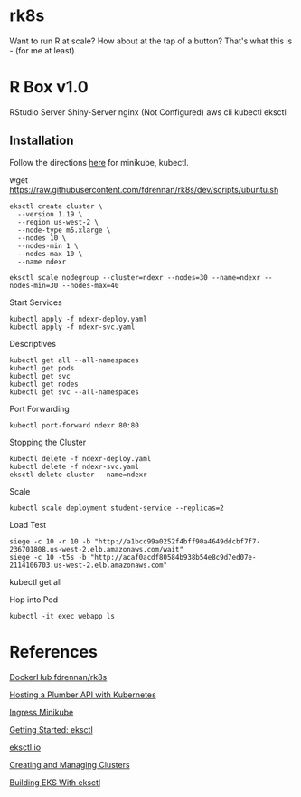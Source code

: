 # rk8s

Want to run R at scale? How about at the tap of a button? That's what this is - (for me at least) 

# R Box v1.0

RStudio Server
Shiny-Server
nginx (Not Configured)
aws cli
kubectl eksctl

## Installation

Follow the directions [here](https://kubernetes.io/docs/tasks/tools/) for minikube, kubectl.


wget https://raw.githubusercontent.com/fdrennan/rk8s/dev/scripts/ubuntu.sh

```
eksctl create cluster \
  --version 1.19 \
  --region us-west-2 \
  --node-type m5.xlarge \
  --nodes 10 \
  --nodes-min 1 \
  --nodes-max 10 \
  --name ndexr
  
eksctl scale nodegroup --cluster=ndexr --nodes=30 --name=ndexr --nodes-min=30 --nodes-max=40
```


Start Services
```
kubectl apply -f ndexr-deploy.yaml
kubectl apply -f ndexr-svc.yaml
```

Descriptives
```
kubectl get all --all-namespaces
kubectl get pods
kubectl get svc
kubectl get nodes
kubectl get svc --all-namespaces
```

Port Forwarding
```
kubectl port-forward ndexr 80:80
```

Stopping the Cluster
```
kubectl delete -f ndexr-deploy.yaml
kubectl delete -f ndexr-svc.yaml
eksctl delete cluster --name=ndexr
```

Scale
```
kubectl scale deployment student-service --replicas=2
```

Load Test
```
siege -c 10 -r 10 -b "http://a1bcc99a0252f4bff90a4649ddcbf7f7-236701808.us-west-2.elb.amazonaws.com/wait"
siege -c 10 -t5s -b "http://acaf0acdf80584b938b54e8c9d7ed07e-2114106703.us-west-2.elb.amazonaws.com"
```

kubectl get all

Hop into Pod
```
kubectl -it exec webapp ls
```

# References
[DockerHub fdrennan/rk8s](https://hub.docker.com/repository/docker/fdrennan/rk8s)

[Hosting a Plumber API with Kubernetes](https://mdneuzerling.com/post/hosting-a-plumber-api-with-kubernetes/)

[Ingress Minikube](https://kubernetes.io/docs/tasks/access-application-cluster/ingress-minikube/)

[Getting Started: eksctl](https://docs.aws.amazon.com/eks/latest/userguide/getting-started-eksctl.html)

[eksctl.io](https://eksctl.io/)

[Creating and Managing Clusters](https://eksctl.io/usage/creating-and-managing-clusters/)

[Building EKS With eksctl](https://joachim8675309.medium.com/building-eks-with-eksctl-799eeb3b0efd)
